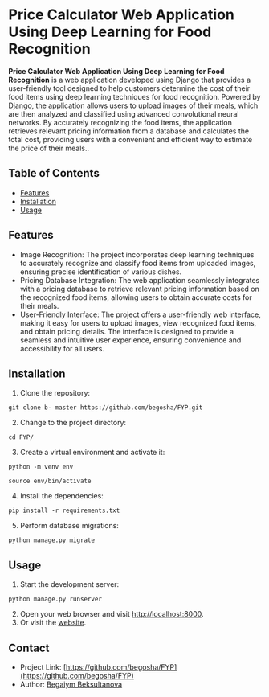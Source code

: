 # Price Calculator Web Application Using Deep Learning for Food Recognition

**Price Calculator Web Application Using Deep Learning for Food Recognition** is a web application developed using Django that provides a user-friendly tool designed to help customers determine the cost of their food items using deep learning techniques for food recognition. Powered by Django, the application allows users to upload images of their meals, which are then analyzed and classified using advanced convolutional neural networks. By accurately recognizing the food items, the application retrieves relevant pricing information from a database and calculates the total cost, providing users with a convenient and efficient way to estimate the price of their meals..

## Table of Contents

- [Features](#features)
- [Installation](#installation)
- [Usage](#usage)

## Features

- Image Recognition: The project incorporates deep learning techniques to accurately recognize and classify food items from uploaded images, ensuring precise identification of various dishes.
- Pricing Database Integration: The web application seamlessly integrates with a pricing database to retrieve relevant pricing information based on the recognized food items, allowing users to obtain accurate costs for their meals.
- User-Friendly Interface: The project offers a user-friendly web interface, making it easy for users to upload images, view recognized food items, and obtain pricing details. The interface is designed to provide a seamless and intuitive user experience, ensuring convenience and accessibility for all users.



## Installation

1. Clone the repository:

  ```git clone b- master https://github.com/begosha/FYP.git```

2. Change to the project directory:

```cd FYP/```

3. Create a virtual environment and activate it:

```
python -m venv env

source env/bin/activate
```

4. Install the dependencies:

```pip install -r requirements.txt```

5. Perform database migrations:

```python manage.py migrate```



## Usage

1. Start the development server:

```python manage.py runserver```

2. Open your web browser and visit [http://localhost:8000](http://localhost:8000).
3. Or visit the [website](http://178.128.201.167:8000/).



## Contact

- Project Link: [https://github.com/begosha/FYP](https://github.com/begosha/FYP)
- Author: [Begaiym Beksultanova](mailto:begoshaaaa@gmail.com)




